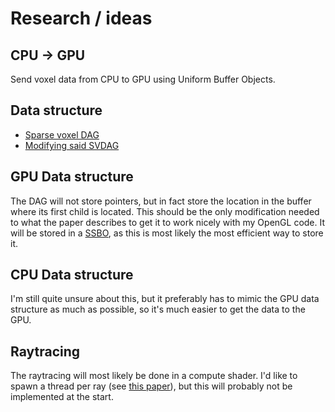 # Research / ideas

## CPU -> GPU
Send voxel data from CPU to GPU using Uniform Buffer Objects.

## Data structure
* [Sparse voxel DAG](http://www.cse.chalmers.se/~uffe/HighResolutionSparseVoxelDAGs.pdf)
* [Modifying said SVDAG](https://graphics.tudelft.nl/Publications-new/2020/CBE20/ModifyingCompressedVoxels-main.pdf)

## GPU Data structure
The DAG will not store pointers, but in fact store the location in the buffer where its first child is located.
This should be the only modification needed to what the paper describes to get it to work nicely with my OpenGL code.
It will be stored in a [SSBO](https://www.khronos.org/opengl/wiki/Shader_Storage_Buffer_Object), as this is most likely the most efficient way to store it.

## CPU Data structure
I'm still quite unsure about this, but it preferably has to mimic the GPU data structure as much as possible, so it's much easier to get the data to the GPU.

## Raytracing
The raytracing will most likely be done in a compute shader.
I'd like to spawn a thread per ray (see [this paper](https://research.nvidia.com/sites/default/files/pubs/2013-07_Megakernels-Considered-Harmful/laine2013hpg_paper.pdf)), but this will probably not be implemented at the start.
